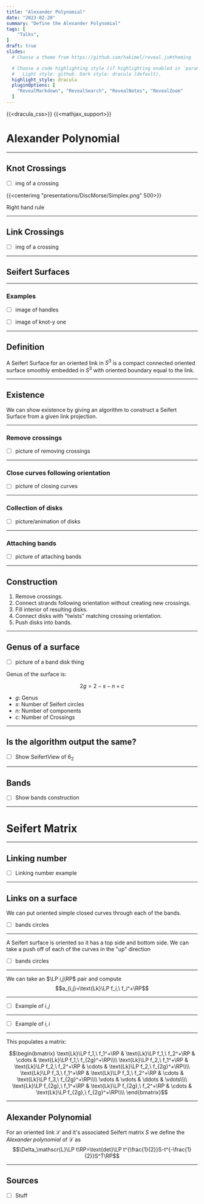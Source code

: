 ```yaml
---
title: "Alexander Polynomial"
date: "2023-02-20"
summary: "Define the Alexander Polynomial"
tags: [
    "Talks",
]
draft: true
slides:
  # Choose a theme from https://github.com/hakimel/reveal.js#theming

  # Choose a code highlighting style (if highlighting enabled in `params.toml`)
  #   Light style: github. Dark style: dracula (default).
  highlight_style: dracula
  pluginOptions: [
    "RevealMarkdown", "RevealSearch", "RevealNotes", "RevealZoom"
  ]
---
```


{{<dracula_css>}}
{{<mathjax_support>}}

# Alexander Polynomial

---

## Knot Crossings

- [ ] img of a crossing

{{<centerimg "presentations/DiscMorse/Simplex.png" 500>}}

Right hand rule

---

## Link Crossings

- [ ] img of a crossing

---

## Seifert Surfaces

---

### Examples

- [ ] image of handles

- [ ] image of knot-y one

---

## Definition

A Seifert Surface for an oriented link in $S^3$ is a compact
connected oriented surface smoothly embedded in $S^3$ with
oriented boundary equal to the link.

---

## Existence

We can show existence by giving an algorithm to construct a Seifert Surface from a given link projection.

---

### Remove crossings

- [ ] picture of removing crossings

---

### Close curves following orientation

- [ ] picture of closing curves

---

### Collection of disks

- [ ] picture/animation of disks

---

### Attaching bands

- [ ] picture of attaching bands

---

## Construction

1) Remove crossings.
2) Connect strands following orientation without creating new crossings.
3) Fill interior of resulting disks.
4) Connect disks with "twists" matching crossing orientation.
5) Push disks into bands.

---

## Genus of a surface

- [ ] picture of a band disk thing

Genus of the surface is:

$$2g=2-s-n+c$$

- $g$: Genus
- $s$: Number of Seifert circles
- $n$: Number of components
- $c$: Number of Crossings

---

## Is the algorithm output the same?

- [ ] Show SeifertView of $6_2$

---

## Bands

- [ ] Show bands construction

---

# Seifert Matrix

---

## Linking number

- [ ] Linking number example

---

## Links on a surface

We can put oriented simple closed curves through each of the bands.

- [ ]  bands circles

---

A Seifert surface is oriented so it has a top side and bottom side. We can take a push off of each of the curves in the "up" direction

- [ ]  bands circles

---

We can take an $\LP i,j\RP$ pair and compute
$$a_{i,j}=\text{Lk}\LP f_i,\ f_i^+\RP$$

---

- [ ]  Example of $i,j$

---

- [ ]  Example of $i,i$

---

This populates a matrix:

$$\begin{bmatrix}
\text{Lk}\LP f_1,\ f_1^+\RP & \text{Lk}\LP f_1,\ f_2^+\RP & \cdots & \text{Lk}\LP f_1,\ f_{2g}^+\RP\\\\
\text{Lk}\LP f_2,\ f_1^+\RP & \text{Lk}\LP f_2,\ f_2^+\RP & \cdots & \text{Lk}\LP f_2,\ f_{2g}^+\RP\\\\
\text{Lk}\LP f_3,\ f_1^+\RP & \text{Lk}\LP f_3,\ f_2^+\RP & \cdots & \text{Lk}\LP f_3,\ f_{2g}^+\RP\\\\
\vdots & \vdots & \ddots & \vdots\\\\
\text{Lk}\LP f_{2g},\ f_1^+\RP & \text{Lk}\LP f_{2g},\ f_2^+\RP & \cdots & \text{Lk}\LP f_{2g},\ f_{2g}^+\RP\\\\
\end{bmatrix}$$

---

## Alexander Polynomial

For an oriented link $\mathscr{L}$ and it's associated Seifert matrix $S$ we define the _Alexander polynomial_ of $\mathscr{L}$ as
$$\Delta_\mathscr{L}\LP t\RP=\text{det}\LP t^{\frac{1}{2}}S-t^{-\frac{1}{2}}S^T\RP$$

---

## Sources

- [  ] Stuff